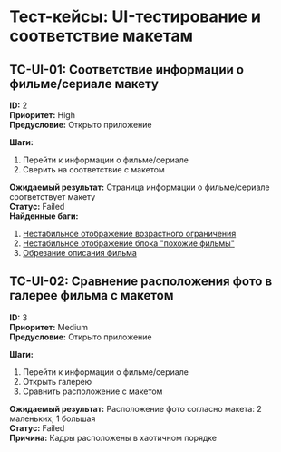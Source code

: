 # Тест-кейсы: UI-тестирование и соответствие макетам

## TC-UI-01: Соответствие информации о фильме/сериале макету
**ID:** 2  
**Приоритет:** High  
**Предусловие:** Открыто приложение

**Шаги:**
1. Перейти к информации о фильме/сериале
2. Сверить на соответствие с макетом

**Ожидаемый результат:** Страница информации о фильме/сериале соответствует макету  
**Статус:** Failed  
**Найденные баги:**
1. [Нестабильное отображение возрастного ограничения](../Bug-Reports/SkillCinema/Bug_Report_3_Age_Rating_Inconsistent.md)
2. [Нестабильное отображение блока "похожие фильмы"](../Bug-Reports/SkillCinema/Bug_Report_4_Similar_Movies_Unstable.md)
3. [Обрезание описания фильма](../Bug-Reports/SkillCinema/Bug_Report_5_Description_Cutoff.md)

## TC-UI-02: Сравнение расположения фото в галерее фильма с макетом
**ID:** 3  
**Приоритет:** Medium  
**Предусловие:** Открыто приложение

**Шаги:**
1. Перейти к информации о фильме/сериале
2. Открыть галерею
3. Сравнить расположение с макетом

**Ожидаемый результат:** Расположение фото согласно макета: 2 маленьких, 1 большая  
**Статус:** Failed  
**Причина:** Кадры расположены в хаотичном порядке

